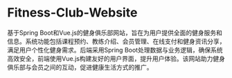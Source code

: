 # Fitness-Club-Website
基于Spring Boot和Vue.js的健身俱乐部网站，旨在为用户提供全面的健身服务和信息。系统功能包括课程预约、教练介绍、会员管理、在线支付和健身资讯分享，满足用户个性化健身需求。后端采用Spring Boot处理数据与业务逻辑，确保系统高效安全，前端使用Vue.js构建友好的用户界面，提升用户体验。该网站助力健身俱乐部与会员之间的互动，促进健康生活方式的推广。
